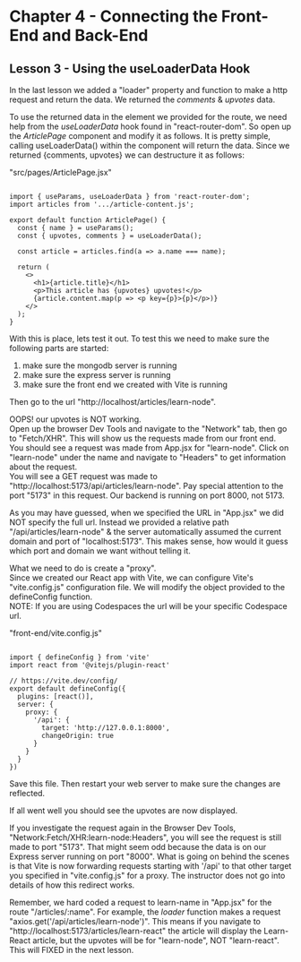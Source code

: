 # Chapter 4 - Connecting the Front-End and Back-End
## Lesson 3 - Using the useLoaderData Hook

In the last lesson we added a "loader" property and function to make a http request and return the data. We returned the *comments* & *upvotes* data.

To use the returned data in the element we provided for the route, we need help from the *useLoaderData* hook found in "react-router-dom". So open up the *ArticlePage* component and modify it as follows. It is pretty simple, calling useLoaderData() within the component will return the data. Since we returned {comments, upvotes} we can destructure it as follows:<br>

"src/pages/ArticlePage.jsx"<br>
<pre><code>
import { useParams, useLoaderData } from 'react-router-dom';
import articles from '.../article-content.js';

export default function ArticlePage() {
  const { name } = useParams();
  const { upvotes, comments } = useLoaderData();

  const article = articles.find(a => a.name === name);

  return (
    &lt;>
      &lt;h1>{article.title}&lt;/h1>
      &lt;p>This article has {upvotes} upvotes!&lt;/p>
      {article.content.map(p => &lt;p key={p}>{p}&lt;/p>)}
    &lt;/>
  );
}
</code></pre>

With this is place, lets test it out. To test this we need to make sure the following parts are started:
1) make sure the mongodb server is running
2) make sure the express server is running
3) make sure the front end we created with Vite is running

Then go to the url "http://localhost/articles/learn-node".

OOPS! our upvotes is NOT working.<br>
Open up the browser Dev Tools and navigate to the "Network" tab, then go to "Fetch/XHR". This will show us the requests made from our front end. You should see a request was made from App.jsx for "learn-node". Click on "learn-node" under the name and navigate to "Headers" to get information about the request.<br>
You will see a GET request was made to "http://localhost:5173/api/articles/learn-node". Pay special attention to the port "5173" in this request. Our backend is running on port 8000, not 5173.

As you may have guessed, when we specified the URL in "App.jsx" we did NOT specify the full url. Instead we provided a relative path "/api/articles/learn-node" & the server automatically assumed the current domain and port of "localhost:5173". This makes sense, how would it guess which port and domain we want without telling it.

What we need to do is create a "proxy".<br>
Since we created our React app with Vite, we can configure Vite's "vite.config.js" configuration file. We will modify the object provided to the defineConfig function.<br>
NOTE: If you are using Codespaces the url will be your specific Codespace url.

"front-end/vite.config.js"<br>
<pre><code>
import { defineConfig } from 'vite'
import react from '@vitejs/plugin-react'

// https://vite.dev/config/
export default defineConfig({
  plugins: [react()],
  server: {
    proxy: {
      '/api': {
        target: 'http://127.0.0.1:8000',
        changeOrigin: true
      }
    }
  }
})
</code></pre>

Save this file. Then restart your web server to make sure the changes are reflected.

If all went well you should see the upvotes are now displayed.

If you investigate the request again in the Browser Dev Tools, "Network:Fetch/XHR:learn-node:Headers", you will see the request is still made to port "5173". That might seem odd because the data is on our Express server running on port "8000". What is going on behind the scenes is that Vite is now forwarding requests starting with '/api' to that other target you specified in "vite.config.js" for a proxy. The instructor does not go into details of how this redirect works.

Remember, we hard coded a request to learn-name in "App.jsx" for the route "/articles/:name". For example, the *loader* function makes a request "axios.get('/api/articles/learn-node')". This means if you navigate to "http://localhost:5173/articles/learn-react" the article will display the Learn-React article, but the upvotes will be for "learn-node", NOT "learn-react". This will FIXED in the next lesson.
